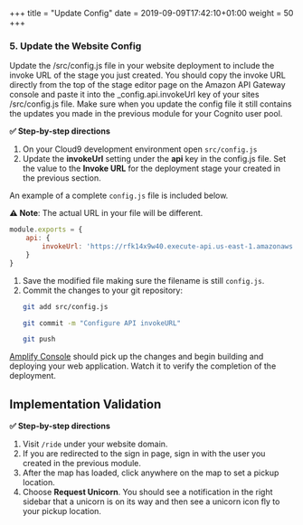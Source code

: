 +++
title = "Update Config"
date = 2019-09-09T17:42:10+01:00
weight = 50
+++

### 5. Update the Website Config
Update the /src/config.js file in your website deployment to include the invoke URL of the stage you just created. You should copy the invoke URL directly from the top of the stage editor page on the Amazon API Gateway console and paste it into the \_config.api.invokeUrl key of your sites /src/config.js file. Make sure when you update the config file it still contains the updates you made in the previous module for your Cognito user pool.

**:white_check_mark: Step-by-step directions**

1. On your Cloud9 development environment open `src/config.js`
1. Update the **invokeUrl** setting under the **api** key in the config.js file. Set the value to the **Invoke URL** for the deployment stage your created in the previous section.

An example of a complete `config.js` file is included below. 
    
**:warning: Note**: The actual URL in your file will be different.
```JavaScript
module.exports = {
    api: {
        invokeUrl: 'https://rfk14x9w40.execute-api.us-east-1.amazonaws.com/prod'
    }
}
```

1. Save the modified file making sure the filename is still `config.js`.
1. Commit the changes to your git repository:
    ```bash
    git add src/config.js 
    
    git commit -m "Configure API invokeURL"
    
    git push
    ```

[Amplify Console][amplify-console-console] should pick up the changes and begin building and deploying your web application. Watch it to verify the completion of the deployment.

## Implementation Validation

**:white_check_mark: Step-by-step directions**

1. Visit `/ride` under your website domain.
1. If you are redirected to the sign in page, sign in with the user you created in the previous module.
1. After the map has loaded, click anywhere on the map to set a pickup location.
1. Choose **Request Unicorn**. You should see a notification in the right sidebar that a unicorn is on its way and then see a unicorn icon fly to your pickup location.

[amplify-console-console]: https://console.aws.amazon.com/amplify/home